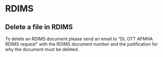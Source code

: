 # RDIMS #

## Delete a file in RDIMS ##

To delete an RDIMS document please send an email to “DL OTT AFMHA RDIMS request” with the RDIMS document number and the justification for why the document must be deleted.
